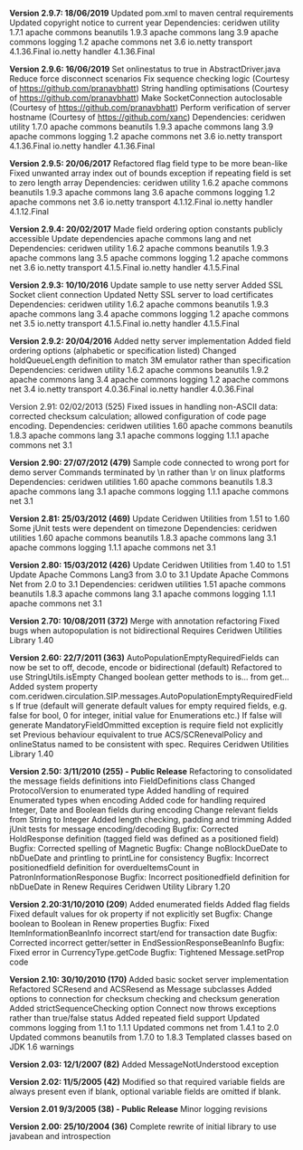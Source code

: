 **Version 2.9.7: 18/06/2019**
Updated pom.xml to maven central requirements
Updated copyright notice to current year
Dependencies: ceridwen utility 1.7.1
              apache commons beanutils 1.9.3
              apache commons lang 3.9
              apache commons logging 1.2 
              apache commons net 3.6
              io.netty transport 4.1.36.Final
              io.netty handler 4.1.36.Final

**Version 2.9.6: 16/06/2019**
Set onlinestatus to true in AbstractDriver.java
Reduce force disconnect scenarios
Fix sequence checking logic (Courtesy of https://github.com/pranavbhatt)
String handling optimisations (Courtesy of https://github.com/pranavbhatt)
Make SocketConnection autoclosable (Courtesy of https://github.com/pranavbhatt)
Perform verification of server hostname (Courtesy of https://github.com/xanc)
Dependencies: ceridwen utility 1.7.0
              apache commons beanutils 1.9.3
              apache commons lang 3.9
              apache commons logging 1.2 
              apache commons net 3.6
              io.netty transport 4.1.36.Final
              io.netty handler 4.1.36.Final

**Version 2.9.5: 20/06/2017**
Refactored flag field type to be more bean-like
Fixed unwanted array index out of bounds exception if repeating field is set to zero length array
Dependencies: ceridwen utility 1.6.2
              apache commons beanutils 1.9.3
              apache commons lang 3.6
              apache commons logging 1.2 
              apache commons net 3.6
              io.netty transport 4.1.12.Final
              io.netty handler 4.1.12.Final

**Version 2.9.4: 20/02/2017**
Made field ordering option constants publicly accessible
Update dependencies apache commons lang and net
Dependencies: ceridwen utility 1.6.2
              apache commons beanutils 1.9.3
              apache commons lang 3.5
              apache commons logging 1.2 
              apache commons net 3.6
              io.netty transport 4.1.5.Final
              io.netty handler 4.1.5.Final

**Version 2.9.3: 10/10/2016**
Update sample to use netty server
Added SSL Socket client connection
Updated Netty SSL server to load certificates
Dependencies: ceridwen utility 1.6.2
              apache commons beanutils 1.9.3
              apache commons lang 3.4
              apache commons logging 1.2 
              apache commons net 3.5
              io.netty transport 4.1.5.Final
              io.netty handler 4.1.5.Final

**Version 2.9.2: 20/04/2016**
Added netty server implementation
Added field ordering options (alphabetic or specification listed)
Changed holdQueueLength definition to match 3M emulator rather than specification
Dependencies: ceridwen utility 1.6.2
              apache commons beanutils 1.9.2
              apache commons lang 3.4
              apache commons logging 1.2 
              apache commons net 3.4
              io.netty transport 4.0.36.Final
              io.netty handler 4.0.36.Final
          

Version 2.91: 02/02/2013 (525)
Fixed issues in handling non-ASCII data: corrected checksum calculation; allowed configuration of code page encoding.
Dependencies: ceridwen utilities 1.60
              apache commons beanutils 1.8.3
              apache commons lang 3.1
              apache commons logging 1.1.1 
              apache commons net 3.1

**Version 2.90: 27/07/2012 (479)**
Sample code connected to wrong port for demo server
Commands terminated by \n rather than \r on linux platforms
Dependencies: ceridwen utilities 1.60
              apache commons beanutils 1.8.3
              apache commons lang 3.1
              apache commons logging 1.1.1 
              apache commons net 3.1

**Version 2.81: 25/03/2012 (469)**
Update Ceridwen Utilities from 1.51 to 1.60
Some jUnit tests were dependent on timezone
Dependencies: ceridwen utilities 1.60
              apache commons beanutils 1.8.3
              apache commons lang 3.1
              apache commons logging 1.1.1 
              apache commons net 3.1

**Version 2.80: 15/03/2012 (426)**
Update Ceridwen Utilities from 1.40 to 1.51
Update Apache Commons Lang3 from 3.0 to 3.1
Update Apache Commons Net from 2.0 to 3.1
Dependencies: ceridwen utilities 1.51
              apache commons beanutils 1.8.3
              apache commons lang 3.1
              apache commons logging 1.1.1 
              apache commons net 3.1

**Version 2.70: 10/08/2011 (372)**
Merge with annotation refactoring
Fixed bugs when autopopulation is not bidirectional 
Requires Ceridwen Utilities Library 1.40

**Version 2.60: 22/7/2011 (363)**
AutoPopulationEmptyRequiredFields can now be set to off, decode, encode or bidirectional (default)
Refactored to use StringUtils.isEmpty
Changed boolean getter methods to is... from get...
Added system property com.ceridwen.circulation.SIP.messages.AutoPopulationEmptyRequiredFields
  If true (default will generate default values for empty required fields, e.g. false for bool, 0 for integer, initial value for Enumerations etc.)
  If false will generate MandatoryFieldOmmitted exception is require field not explicitly set
  Previous behaviour equivalent to true
ACS/SCRenevalPolicy and onlineStatus named to be consistent with spec.
Requires Ceridwen Utilities Library 1.40

**Version 2.50: 3/11/2010 (255) - Public Release**
Refactoring to consolidated the message fields definitions into FieldDefinitions class
Changed ProtocolVersion to enumerated type
Added handling of required Enumerated types when encoding
Added code for handling required Integer, Date and Boolean fields during encoding
Change relevant fields from String to Integer
Added length checking, padding and trimming
Added jUnit tests for message encoding/decoding
Bugfix: Corrected HoldResponse definition (tagged field was defined as a positioned field)
Bugfix: Corrected spelling of Magnetic
Bugfix: Change noBlockDueDate to nbDueDate and printling to printLine for consistency
Bugfix: Incorrect positionedfield definition for overdueItemsCount in PatronInformationResponose
Bugfix: Incorrect positionedfield definition for nbDueDate in Renew
Requires Ceridwen Utility Library 1.20

**Version 2.20:31/10/2010 (209**)
Added enumerated fields
Added flag fields
Fixed default values for ok property if not explicitly set
Bugfix: Change boolean to Boolean in Renew properties
Bugfix: Fixed ItemInformationBeanInfo incorrect start/end for transaction date
Bugfix: Corrected incorrect getter/setter in EndSessionResponseBeanInfo
Bugfix: Fixed error in CurrencyType.getCode
Bugfix: Tightened Message.setProp code

**Version 2.10: 30/10/2010 (170)**
Added basic socket server implementation
Refactored SCResend and ACSResend as Message subclasses
Added options to connection for checksum checking and checksum generation
Added strictSequenceChecking option
Connect now throws exceptions rather than true/false status
Added repeated field support
Updated commons logging from 1.1 to 1.1.1
Updated commons net from 1.4.1 to 2.0
Updated commons beanutils from 1.7.0 to 1.8.3
Templated classes based on JDK 1.6 warnings

**Version 2.03: 12/1/2007 (82)**
Added MessageNotUnderstood exception

**Version 2.02: 11/5/2005 (42)**
Modified so that required variable fields are always present even if blank, optional variable fields are omitted if blank.

**Version 2.01 9/3/2005 (38) - Public Release**
Minor logging revisions

**Version 2.00: 25/10/2004 (36)**
Complete rewrite of initial library to use javabean and introspection
